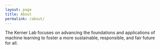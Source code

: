 ```yaml
---
layout: page
title: About
permalink: /about/
---
```


The Kerner Lab focuses on advancing the foundations and applications of machine learning to foster a more sustainable, responsible, and fair future for all.

